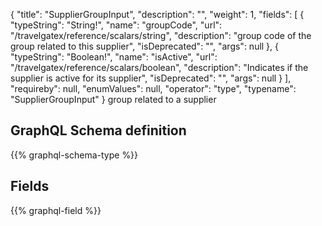 {
  "title": "SupplierGroupInput",
  "description": "",
  "weight": 1,
  "fields": [
    {
      "typeString": "String!",
      "name": "groupCode",
      "url": "/travelgatex/reference/scalars/string",
      "description": "group code of the group related to this supplier",
      "isDeprecated": "",
      "args": null
    },
    {
      "typeString": "Boolean!",
      "name": "isActive",
      "url": "/travelgatex/reference/scalars/boolean",
      "description": "Indicates if the supplier is active for its supplier",
      "isDeprecated": "",
      "args": null
    }
  ],
  "requireby": null,
  "enumValues": null,
  "operator": "type",
  "typename": "SupplierGroupInput"
}
group related to a supplier
## GraphQL Schema definition

{{% graphql-schema-type %}}

## Fields

{{% graphql-field %}}
